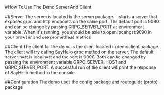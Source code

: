 #How To Use The Demo Server And Client

##Server
The server is located in the server package. It starts a server 
that exposes grpc and http endpoints on the same port. The default port is 9090
and can be change by passing GRPC_SERVER_PORT as environment variable.
When it's running, you should be able to open locahost:9090 in your browser
and see prometheus metrics

##Client
The client for the demo is the client located in democlient package. The 
client will try calling SayHello grpc method on the server. The default server
host is localhost and the port is 9090. Both can be changed by passing the environment
variable GRPC_SERVER_HOST and GRPC_SERVER_PORT.
A successful run of the client will print the response of SayHello method to 
the console.

##Configuration
The demo uses the config package and routeguide (proto) package.